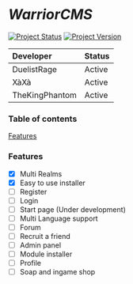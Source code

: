# _WarriorCMS_

[![Project Status](https://img.shields.io/badge/Status-Early%20Alpha-yellow.svg?style=flat-square)](#)
[![Project Version](https://img.shields.io/badge/Version-0.1-green.svg?style=flat-square)](#)

| Developer | Status |
| :----------- | :---------- |
| DuelistRage | Active |
| XàXà | Active |
| TheKingPhantom | Active |

### Table of contents

[Features](#Features)

### Features

- [x] Multi Realms
- [x] Easy to use installer
- [ ] Register
- [ ] Login
- [ ] Start page (Under development)
- [ ] Multi Language support
- [ ] Forum
- [ ] Recruit a friend
- [ ] Admin panel
- [ ] Module installer
- [ ] Profile
- [ ] Soap and ingame shop
